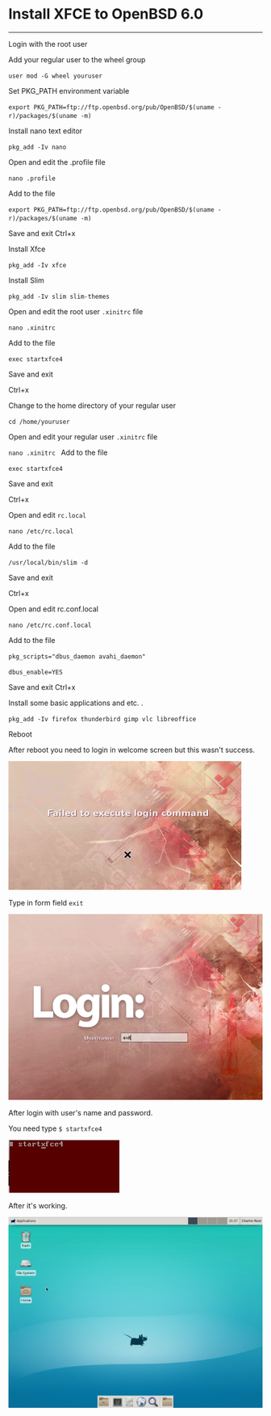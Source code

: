 #  Install XFCE to OpenBSD 6.0

___

Login with the root user

Add your regular user to the wheel group

`user mod -G wheel youruser`


Set PKG_PATH environment variable

`export PKG_PATH=ftp://ftp.openbsd.org/pub/OpenBSD/$(uname -r)/packages/$(uname -m)`


Install nano text editor

`pkg_add -Iv nano`

Open and edit the .profile file

`nano .profile`


Add to the file

`export PKG_PATH=ftp://ftp.openbsd.org/pub/OpenBSD/$(uname -r)/packages/$(uname -m)`

Save and exit
Ctrl+x


Install Xfce

`pkg_add -Iv xfce
`

Install Slim

`pkg_add -Iv slim slim-themes
`


Open and edit the root user `.xinitrc` file

`nano .xinitrc`

Add to the file

`exec startxfce4`


Save and exit

Ctrl+x


Change to the home directory of your regular user

`cd /home/youruser`


Open and edit your regular user `.xinitrc` file

`nano .xinitrc
`
Add to the file

`exec startxfce4`


Save and exit

Ctrl+x


Open and edit `rc.local`

`nano /etc/rc.local`


Add to the file

`/usr/local/bin/slim -d`


Save and exit

Ctrl+x


Open and edit rc.conf.local

`nano /etc/rc.conf.local`


Add to the file

`pkg_scripts="dbus_daemon avahi_daemon"`

`dbus_enable=YES`

Save and exit
Ctrl+x

Install some basic applications and etc. .

`pkg_add -Iv firefox thunderbird gimp vlc libreoffice`

Reboot

After reboot you need to login in welcome screen but this wasn't success.

![alt text](fail.png "Fail")

Type in form field `exit`

![alt text](exit.png "Exit")

After login with user's name and password.

You need type `$ startxfce4`

![alt text](xfce4.png "Xfce4")

After it's working.

![alt text](desktop.png "Xfce4")
